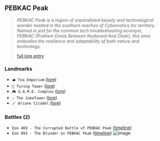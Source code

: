 ## PEBKAC Peak
> *PEBKAC Peak is a region of unparalleled beauty and technological wonder nestled in the southern reaches of Cybernetics Inc territory. Named in jest for the common tech troubleshooting acronym, PEBKAC (Problem Exists Between Keyboard And Chair), this area embodies the resilience and adaptability of both nature and technology.*  
>  
> [full lore entry](<https://zeithalt.github.io//r/pebkac_peak.html>)

### Landmarks
- `🫖 Tea Emporium` ([lore](<https://zeithalt.github.io//r/tea_emporium.html>))
- `💈 Turing Tower` ([lore](<https://zeithalt.github.io//r/turing_tower.html>))
- `🎮 G.A.M.E. Complex` ([lore](<https://zeithalt.github.io//r/game_complex.html>))
- `🎶 The JukeTower` ([lore](<https://zeithalt.github.io//r/juketower.html>))
- `🪄 Arcane Citadel` ([lore](<https://zeithalt.github.io//r/arcane_citadel.html>))
### Battles (2)
- `Eon 469 - The Corrupted Battle of PEBKAC Peak` ([timeline](<https://zeithalt.github.io//t/#eon0469>))
- `Eon 893 - The Blunder on PEBKAC Peak` ([timeline](<https://zeithalt.github.io//t/#eon0893>))
![image](https://zeithalt.github.io/r/i/pebkac_peak.png)